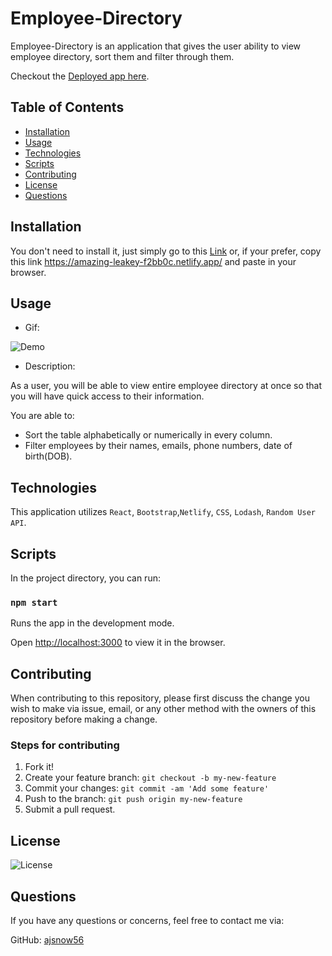 # Employee-Directory

Employee-Directory is an application that gives the user ability to view employee directory, sort them and filter through them.

Checkout the [Deployed app here](https://amazing-leakey-f2bb0c.netlify.app/).

## Table of Contents

- [Installation](#installation)
- [Usage](#usage)
- [Technologies](#technologies)
- [Scripts](#Scripts)
- [Contributing](#contributing)
- [License](#license)
- [Questions](#questions)

## Installation

You don't need to install it, just simply go to this [Link](https://amazing-leakey-f2bb0c.netlify.app/) or, if your prefer, copy this link https://amazing-leakey-f2bb0c.netlify.app/ and paste in your browser.

## Usage

- Gif:

![Demo](./assets/demo.gif)

- Description:

As a user, you will be able to view entire employee directory at once so that you will have quick access to their information.

You are able to:

- Sort the table alphabetically or numerically in every column.
- Filter employees by their names, emails, phone numbers, date of birth(DOB).

## Technologies

This application utilizes `React`, `Bootstrap`,`Netlify`, `CSS`, `Lodash`, `Random User API`.

## Scripts

In the project directory, you can run:

### `npm start`

Runs the app in the development mode.

Open [http://localhost:3000](http://localhost:3000) to view it in the browser.

## Contributing

When contributing to this repository, please first discuss the change you wish to make via issue, email, or any other method with the owners of this repository before making a change.

### Steps for contributing

1. Fork it!
2. Create your feature branch: `git checkout -b my-new-feature`
3. Commit your changes: `git commit -am 'Add some feature'`
4. Push to the branch: `git push origin my-new-feature`
5. Submit a pull request.

## License

![License](https://img.shields.io/badge/License-MIT-blue)

## Questions

If you have any questions or concerns, feel free to contact me via:

GitHub: [ajsnow56](https://github.com/ajsnow56)